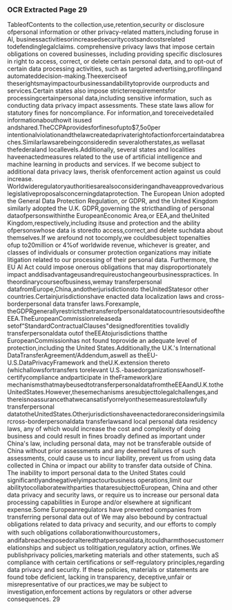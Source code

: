 ### OCR Extracted Page 29

TableofContents
to the collection,use,retention,security or disclosure ofpersonal information or other privacy-related matters,including foruse in Al,
businessactivitiesorincreasedsecuritycostsandcostsrelated todefendinglegalclaims.
comprehensive privacy laws that impose certain obligations on covered businesses, including providing specific disclosures in
right to access, correct, or delete certain personal data, and to opt-out of certain data processing activities, such as targeted
advertising,profilingand automateddecision-making.Theexerciseof theserightsmayimpactourbusinessandabilitytoprovide
ourproducts and services.Certain states also impose stricterrequirementsfor processingcertainpersonal data,including sensitive
information, such as conducting data privacy impact assessments. These state laws allow for statutory fines for noncompliance. For
information,and toreceivedetailed informationabouthowit isused andshared.TheCCPAprovidesforfinesofupto$7,5o0per
intentionalviolationandthelawcreatedaprivaterightofactionforcertaindatabreaches.Similarlawsarebeingconsideredin
severalotherstates,as wellasat thefederaland locallevels.Additionally, several states and localities haveenactedmeasures
related to the use of artificial intelligence and machine learning in products and services. If we become subject to additional data
privacy laws, therisk ofenforcement action against us could increase.
Worldwideregulatoryauthoritiesarealsoconsideringandhaveapprovedvariouslegislativeproposalsconcerningdataprotection.
The European Union adopted the General Data Protection Regulation, or GDPR, and the United Kingdom similarly adopted the U.K.
GDPR,governing the stricthandling of personal dataofpersonswithinthe EuropeanEconomic Area,or EEA,and theUnited
Kingdom,respectively,including itsuse and protection and the ability ofpersonswhose data is storedto access,correct,and delete
suchdata about themselves.If we arefound not tocomply,we couldbesubject topenalties ofup to20million or 4%of worldwide
revenue, whichever is greater, and classes of individuals or consumer protection organizations may initiate litigation related to our
processing of their personal data. Furthermore, the EU Al Act could impose onerous obligations that may disproportionately impact
anddisadvantageusandrequireustochangeourbusinesspractices.
In theordinarycourseofbusiness,wemay transferpersonal datafromEurope,China,andotherjurisdictionsto theUnitedStatesor
other countries.Certainjurisdictionshave enacted data localization laws and cross-borderpersonal data transfer laws.Forexample,
theGDPRgenerallyrestrictsthetransferofpersonaldatatocountriesoutsideoftheEEA.TheEuropeanCommissionreleaseda
setof“StandardContractualClauses"designedforentities tovalidly transferpersonaldata outof theEEAtojurisdictions thatthe
EuropeanCommissionhas not found toprovide an adequate level of protection,including the United States.Additionally,the U.K.'s
International DataTransferAgreement/Addendum,aswell as theEU-U.S.DataPrivacyFramework and theU.K.extension thereto
(whichallowsfortransfers torelevant U.S.-basedorganizationswhoself-certifycompliance andparticipate in theFramework)are
mechanismsthatmaybeusedtotransferpersonaldatafromtheEEAandU.K.totheUnitedStates.However,thesemechanisms
aresubjecttolegalchallenges,and thereisnoassurancethatwecansatisfyorrelyonthesemeasurestolawfully transferpersonal
datatotheUnitedStates.Otherjurisdictionshaveenactedorareconsideringsimilarcross-borderpersonaldata transferlawsand
local personal data residency laws, any of which would increase the cost and complexity of doing business and could result in fines
broadly defined as important under China's law, including personal data, may not be transferable outside of China without prior
assessments and any deemed failures of such assessments, could cause us to incur liability, prevent us from using data collected in
China or impact our ability to transfer data outside of China. The inability to import personal data to the United States could
significantlyandnegativelyimpactourbusiness operations,limit our abilitytocollaboratewithparties thataresubjecttoEuropean,
China and other data privacy and security laws, or require us to increase our personal data processing capabilities in Europe and/or
elsewhere at significant expense.Some Europeanregulators have prevented companies from transferring personal data out of
We may also bebound by contractual obligations related to data privacy and security, and our efforts to comply with such obligations
collaborationwithourcustomers，andifabreachexposedoralteredthatpersonaldata,itcouldharmthosecustomerrelationships
and subject us tolitigation,regulatory action, orfines.We publishprivacy policies,marketing materials and other statements, such
aS compliance with certain certifications or self-regulatory principles,regarding data privacy and security. If these policies, materials
or statements are found tobe deficient, lacking in transparency, deceptive,unfair or misrepresentative of our practices,we may be
subject to investigation,enforcement actions by regulators or other adverse consequences.
29
